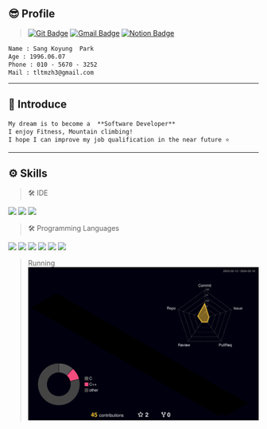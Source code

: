 ## 😎 Profile
> [![Git Badge](http://img.shields.io/badge/-PSK-black?style=flat-square&logo=github&link=https://github.com/SangKyoungPark)](https://github.com/SangKyoungPark)
 [![Gmail Badge](https://img.shields.io/badge/Gmail-d14836?style=flat-square&logo=Gmail&logoColor=white&link=mailto:tltmzh3@gmail.com)](mailto:tltmzh3@gmail.com)
 [![Notion Badge](http://img.shields.io/badge/Notion-000000?style=flat-square&logo=Notion&link=https://www.notion.so/invite/08f53a17d900072cd26f6d2281dc24ef6dce78a5)](https://www.notion.so/invite/08f53a17d900072cd26f6d2281dc24ef6dce78a5)
 
	Name : Sang Koyung  Park
	Age : 1996.06.07
	Phone : 010 - 5670 - 3252
	Mail : tltmzh3@gmail.com
---
## 🙂 Introduce
 
	My dream is to become a  **Software Developer** 
	I enjoy Fitness, Mountain climbing!
	I hope I can improve my job qualification in the near future ⭐
---
## ⚙️ Skills

   
> 🛠️ IDE

<img src="https://img.shields.io/badge/Android Studio-3DDC84?style=flat-square&logo=Android&logoColor=white"/>  <img src="https://img.shields.io/badge/Visual Studio-5C2D91?style=flat-square&logo=&logoColor=white"/>  <img src="https://img.shields.io/badge/Eclipse-2C2255?style=flat-square&logo=&logoColor=white"/> 


> 🛠️ Programming Languages

 <img src="https://img.shields.io/badge/C-A8B9CC?style=flat-square&logo=C&logoColor=white"/>  <img src="https://img.shields.io/badge/C++-00599C?style=flat-square&logo=C++&logoColor=white"/> <img src="https://img.shields.io/badge/CSharp-239120?style=flat-square&logo=C++&logoColor=white"/> <img src="https://img.shields.io/badge/Java-007396?style=flat-square&logo=Java&logoColor=white"/>  <img src="https://img.shields.io/badge/MySQL-4479A1?style=flat-square&logo=Java&logoColor=white"/> <img src="https://img.shields.io/badge/Kotlin-339966?style=flat-square&logo=Kotlin&logoColor=003300"/>


> Running
![](./profile-3d-contrib/profile-night-rainbow.svg)
